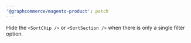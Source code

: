 ```yaml
---
'@graphcommerce/magento-product': patch
---
```


Hide the `<SortChip />` or `<SortSection />` when there is only a single filter option.
